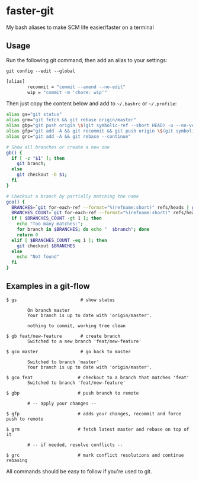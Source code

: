 # faster-git

My bash aliases to make SCM life easier/faster on a terminal

## Usage

Run the following git command, then add an alias to your settings:

`git config --edit --global`

```bash
[alias]
        recommit = "commit --amend --no-edit"
        wip = "commit -m 'chore: wip'"
```

Then just copy the content below and add to `~/.bashrc` or `~/.profile`:

```bash
alias gs="git status"
alias grm="git fetch && git rebase origin/master"
alias gbp="git push origin \$(git symbolic-ref --short HEAD) -u --no-verify"
alias gfp="git add -A && git recommit && git push origin \$(git symbolic-ref --short HEAD) -u --no-verify -f"
alias grc="git add -A && git rebase --continue"

# Show all branches or create a new one
gb() {
  if [ -z "$1" ]; then
    git branch;
  else
    git checkout -b $1;
  fi
}

# Checkout a branch by partially matching the name
gco() {
  BRANCHES=`git for-each-ref --format="%(refname:short)" refs/heads | grep $1`
  BRANCHES_COUNT=`git for-each-ref --format="%(refname:short)" refs/heads | grep $1 | wc -l`
  if [ $BRANCHES_COUNT -gt 1 ]; then
    echo "Too many matches:";
    for branch in $BRANCHES; do echo "  $branch"; done
    return 0
  elif [ $BRANCHES_COUNT -eq 1 ]; then
    git checkout $BRANCHES
  else
    echo "Not found"
  fi
}

```

## Examples in a git-flow

```
$ gs                        # show status

        On branch master
        Your branch is up to date with 'origin/master'.

        nothing to commit, working tree clean

$ gb feat/new-feature       # create branch
        Switched to a new branch 'feat/new-feature'

$ gco master                # go back to master

        Switched to branch 'master'
        Your branch is up to date with 'origin/master'.

$ gco feat                 # checkout to a branch that matches 'feat'
        Switched to branch 'feat/new-feature'

$ gbp                      # push branch to remote

        # -- apply your changes --

$ gfp                      # adds your changes, recommit and force push to remote

$ grm                      # fetch latest master and rebase on top of it

        # -- if needed, resolve conflicts --

$ grc                      # mark conflict resolutions and continue rebasing

```

All commands should be easy to follow if you're used to git.

